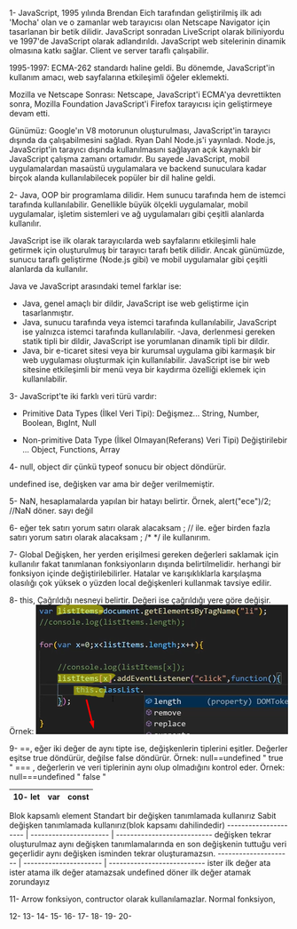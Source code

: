 1- JavaScript, 1995 yılında Brendan Eich tarafından geliştirilmiş ilk adı 'Mocha' olan ve o zamanlar web tarayıcısı olan Netscape Navigator için tasarlanan bir betik dilidir. JavaScript sonradan LiveScript olarak biliniyordu ve 1997'de JavaScript olarak adlandırıldı. JavaScript web sitelerinin dinamik olmasına katkı sağlar. Client ve server taraflı çalışabilir.

1995-1997: ECMA-262 standardı haline geldi. Bu dönemde, JavaScript'in kullanım amacı, web sayfalarına etkileşimli öğeler eklemekti.

Mozilla ve Netscape Sonrası: Netscape, JavaScript'i ECMA'ya devrettikten sonra, Mozilla Foundation JavaScript'i Firefox tarayıcısı için geliştirmeye devam etti. 

Günümüz: Google'ın V8 motorunun oluşturulması, JavaScript'in tarayıcı dışında da çalışabilmesini sağladı. Ryan Dahl Node.js'i yayınladı. Node.js, JavaScript'in tarayıcı dışında kullanılmasını sağlayan açık kaynaklı bir JavaScript çalışma zamanı ortamıdır. Bu sayede JavaScript, mobil uygulamalardan masaüstü uygulamalara ve backend sunuculara kadar birçok alanda kullanılabilecek popüler bir dil haline geldi.

2- Java, OOP bir programlama dilidir. Hem sunucu tarafında hem de istemci tarafında kullanılabilir. Genellikle büyük ölçekli uygulamalar, mobil uygulamalar, işletim sistemleri ve ağ uygulamaları gibi çeşitli alanlarda kullanılır.

JavaScript ise ilk olarak tarayıcılarda web sayfalarını etkileşimli hale getirmek için oluşturulmuş bir tarayıcı tarafı betik dilidir. Ancak günümüzde, sunucu taraflı geliştirme (Node.js gibi) ve mobil uygulamalar gibi çeşitli alanlarda da kullanılır.

Java ve JavaScript arasındaki temel farklar ise:

- Java, genel amaçlı bir dildir, JavaScript ise web geliştirme için tasarlanmıştır.
- Java, sunucu tarafında veya istemci tarafında kullanılabilir, JavaScript ise yalnızca istemci tarafında kullanılabilir.
-Java, derlenmesi gereken statik tipli bir dildir, JavaScript ise yorumlanan dinamik tipli bir dildir.
- Java, bir e-ticaret sitesi veya bir kurumsal uygulama gibi karmaşık bir web uygulaması oluşturmak için kullanılabilir. JavaScript ise bir web sitesine etkileşimli bir menü veya bir kaydırma özelliği eklemek için kullanılabilir.

3- JavaScript'te iki farklı veri türü vardır:

- Primitive Data Types (İlkel Veri Tipi):
  Değişmez... 
  String, Number, Boolean, BıgInt, Null

- Non-primitive Data Type (İlkel Olmayan(Referans) Veri Tipi)
  Değiştirilebir ...
  Object, Functions, Array

4- null, object dir çünkü typeof sonucu bir object döndürür. 

undefined ise, değişken var ama bir değer verilmemiştir.

5- NaN, hesaplamalarda yapılan bir hatayı belirtir.
Örnek, alert("ece")/2; //NaN döner. sayı değil

6- eğer tek satırı yorum satırı olarak alacaksam ; // ile.
eğer birden fazla satırı yorum satırı olarak alacaksam ; /* */  ile kullanırım.

7- Global Değişken, 
   her yerden erişilmesi gereken değerleri saklamak için kullanılır fakat tanımlanan fonksiyonların dışında belirtilmelidir. herhangi bir fonksiyon içinde değiştirilebilirler. Hatalar ve karışıklıklarla karşılaşma olasılığı çok yüksek o yüzden local değişkenleri kullanmak tavsiye edilir.

8- this,
Çağrıldığı nesneyi belirtir. Değeri ise çağrıldığı yere göre değişir. 
Örnek:  ![buradaki this ise listItems[x] i temsil eder](image.png)

9- ==, eğer iki değer de aynı tipte ise, değişkenlerin tiplerini eşitler. Değerler eşitse true döndürür, değilse false döndürür. Örnek:        null==undefined    "  true  "
   === , değerlerin ve veri tiplerinin aynı olup olmadığını kontrol eder. Örnek: null===undefined   " false   "
 
10- let | var  | const 
--------------------- | ---------------------- | ---------------------------
 Blok kapsamlı element   Standart bir değişken tanımlamada kullanırız   Sabit değişken tanımlamada kullanırız(blok kapsamı dahilindedir)
 --------------------- | ---------------------- | ---------------------------
 değişken tekrar oluşturulmaz   aynı değişken tanımlamalarında en son değişkenin tuttuğu veri geçerlidir   aynı değişken isminden tekrar oluşturamazsın.
 --------------------- | ---------------------- | ---------------------------
 ister ilk değer ata ister atama   ilk değer atamazsak undefined döner  ilk değer atamak zorundayız 

11- Arrow fonksiyon, contructor olarak kullanılamazlar.
Normal fonksiyon,

12-
13-
14-
15-
16-
17-
18-
19-
20-
